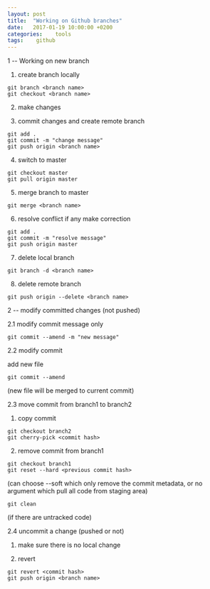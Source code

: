 ```yaml
---
layout: post
title:  "Working on Github branches"
date:   2017-01-19 10:00:00 +0200
categories:    tools
tags:    github
---
```


1 -- Working on new branch

1) create branch locally

```
git branch <branch name>
git checkout <branch name>
```

2) make changes

3) commit changes and create remote branch

```
git add .
git commit -m "change message"
git push origin <branch name>
```

4) switch to master

```
git checkout master
git pull origin master
```

5) merge branch to master

```
git merge <branch name>
```

6) resolve conflict if any
make correction

```
git add .
git commit -m "resolve message"
git push origin master
```

7) delete local branch

```
git branch -d <branch name>
```

8) delete remote branch

```
git push origin --delete <branch name>
```

2 -- modify committed changes (not pushed)

2.1 modify commit message only

```
git commit --amend -m "new message"
```

2.2 modify commit 

add new file

```
git commit --amend
```
(new file will be merged to current commit)

2.3 move commit from branch1 to branch2

1) copy commit

```
git checkout branch2
git cherry-pick <commit hash>
```

2) remove commit from branch1

```
git checkout branch1
git reset --hard <previous commit hash>
```
(can choose --soft which only remove the commit metadata, or no argument which pull all code from staging area)

```
git clean
```
(if there are untracked code)

2.4 uncommit a change (pushed or not)

1) make sure there is no local change

2) revert 

```
git revert <commit hash>
git push origin <branch name>
```
